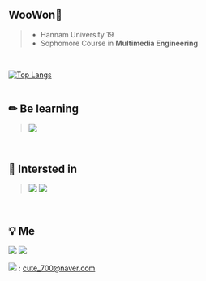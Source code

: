 WooWon👊
------
>- Hannam University 19
>- Sophomore Course in __Multimedia Engineering__  
<br>
  
[![Top Langs](https://github-readme-stats.vercel.app/api/top-langs/?username=cute700&layout=compact&theme=vue-dark)](https://github.com/cute700/github-readme-stats)    
<br>

✏ Be learning 
---
><img src="https://img.shields.io/badge/C++-00599C?style=flat-square&logo=c%2B%2B&Color=white"/></p>    
<br>

🔎 Intersted in 
---
><img src="https://img.shields.io/badge/iOS-000000?style=flat&logo=iOS&Color=white"/> <img src="https://img.shields.io/badge/Android-ffffff?style=flat&logo=android&LogoColor=3DDC84"/>  
<br>

💡 Me
---

<a href="https://www.instagram.com/now_idemo/" target="_blank"><img src="https://img.shields.io/badge/Instagram-E4405F?style=flat&logo=Instagram&logoColor=white"/></a> <img src="https://img.shields.io/badge/Tech Blog-181717?style=flat-square&logo=Github&Color=white"/><br>

<a href="mailto:cute_700@naver.com" target="_blank"><img src="https://img.shields.io/badge/MAIL-03C75A?style=flat&logo=Naver&logoColor=white"/></a> : <a href="mailto:mail@gmail.com">cute_700@naver.com</a>
<br>
